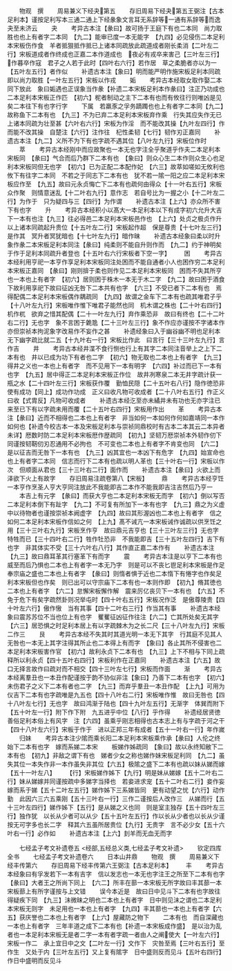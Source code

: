 <!-- { "loadSidebar": true } -->
　　物观　撰
　　周易兼义下经夬第五
　　存旧周易下经夬第五王弼注【古本足利本】谨按足利写本三通二通上下经彖象文言耳无系辞等一通有系辞等而逸夬至未济云
　　夬
　　考异古本注【彖曰】故可扬于王庭下有也二本同　尚力取胜也也上有者字二本同　【九二】能审已度一本无能字　【九四】必见侵伤二本足利本宋板伤作食　羊者抵狠抵作抵已上诸本同疏放此疏道成者刚长柔消【二叶左二行】宋板道成者作终成也正嘉二本作道成也　夜必有戎卒来害己【三叶左三行】作暮卒作寇　君子之人若于此时【四叶右六行】若作居　草之柔脆者亦以为一【五叶左五行】者作似
　　补遗古本注【象曰】明而能严明作施宋板足利本同疏即以尚力取胜【一叶左五行】宋板以作戎
　　姤
　　考异古本经取女取作娶二本同下放此　象曰姤遇也正误象当作彖【补遗二本宋板足利本作彖曰】注正乃功成也二本足利本宋板正作匹　【初六】柅者制动之主下二本有也而有攸往行则唯凶是见矣二本往下有也字行字
　　下属　若羸豕之孚务蹢躅也也上有者字二本同【九二】故称鱼下二本有也　【九三】不为已弃二本足利本宋板弃作乘　行失其应失作无已上诸本同疏为壮至甚【六叶右六行】宋板为作淫　而不能改其操【九叶左四行】作而能不改其操　自楚注【六行】注作往　杞性柔韧【七行】韧作刃正嘉同
　　补遗古本注【九二】义所不为下有也字疏不遇其位【八叶左九行】宋板位作时
　　萃
　　考异古本经刚中而应故聚也一本无也字注全乎聚道乎作夫二本足利本宋板同　【彖曰】气合而后乃群下二本有也　【象曰】则众心生二本作则众生心也足利本宋板同但无也字　【初六】已为正配二本配作妃　【六三】故萃如嗟如无攸利也攸下有往字二本同　不若之于同志下二本有也　犹不若一隂一阳之应二本足利本宋板应作至　【九五】故曰元永贞悔亡下二本有也疏何由得众【十一叶右五行】宋板众作聚　则情意迷乱【十二叶右九行】意作志　若自号比为一握之小【十二叶左二行】为作于　只为疑四与三【四行】为作谓
　　补遗古本注【上六】亦众所不害下有也字
　　升
　　考异古本经积小以髙大一本足利本以下有成字初六允升大吉下一本有也注【九三】往必得邑二本足利本宋板邑作也　【上六】处贞之极贞作升以上诸本同疏起升贵位【十五叶左二行】宋板起作超　保是尊贵【十七叶左三行】是作其　冥升者冥犹暗也【十七叶左九行】暗作昧
　　补遗古本经象曰柔以时升象作彖二本宋板足利本同注【彖曰】纯柔则不能自升则作而　【九二】约于神明矣于作于足利本同疏升者登也【十五叶右六行宋板者下空一字】
　　困
　　考异古本经利用亨祀一本亨作享足利本宋板同注处困而不能自通者小人也困作穷二本足利本宋板正嘉同　【彖曰】刚则揜于柔也则作见二本足利本宋板同　困而不失其所亨也一本也上有者字　【初六】居则困于株木一本无于木二字　【九二】故曰困于酒食下故利用享祀下故曰征凶无咎下二本共有也字　【六三】不受已者下二本有也　焉得配偶二本足利本宋板偶作耦疏同　【九四】故谓之金车下二本有也疏其唯君子乎【十八叶左九行】宋板唯作惟下唯君子能然也同　机木谓之株也【二十叶右四行】机作杌　欲弃之惜其配偶【二十一叶左九行】弃作乘恐非　故曰有终也【二十二叶右二行】无也字　象不言困于臲卼【二十三叶左三行】象不作应亦谨按不字诸本作亦但崇祯本拘泥象字改易作不妄作之甚
　　补遗经象曰入于幽谷幽不明也足利本无下幽字疏比就二五【十九叶右一行】宋板比作此　曰言行【三十三叶左九行】言作吉
　　井
　　考异古本经井渫不食行恻也行上有其字二本同注音举上之上下二本有也　井以已成为功下有者也二字　【初六】物无取也二本也上有者字　【九三】得井之义也一本也上有者字　而不见用下一本有明字　【六四】补过而已下一本有也字　【九五】居中得正二本足利本宋板正作位　故井冽寒泉二本无井字疏计获一瓶之水【二十四叶左三行】宋板获作覆　勤恤民隠【二十五叶右八行】隐作徳恐非　使有成功【同上】成功作功成　正义曰收凡物可收成者【二十八叶右五行】作正义曰收【式胄反】凡物可收成者
　　补遗古本经汔至亦未繘井未有功也无亦字注已来至已下有以字疏未用而覆【二十五叶右四行】宋板用作出
　　革
　　考异古本注【彖曰】近而不相得也二本也上有者字　非当如何一本如何作何如嘉靖同一本作如何也【补遗今校古本一本及宋板足利本与崇祯同鼎校时有古本二本其云二本异者未详】厯数时防二本足利本宋板厯作歴疏同　【初九】坚韧万厯崇祯本外韧作仞下同谨按韧靭仞刃忍通用不必拘也　不可变也二本也上有者字不肯变也同　【六二】是以征吉而无咎下一本有也　【九三】凶其宜也一本凶下有危字　【九四】始宣命也也上有者字二本同　信志而行下二本有也疏以明人革也【三十叶右一行】宋板以作次　但顺面从君也【三十三叶右二行】面作而
　　补遗古本注【彖曰】火欲上而泽欲下火上有故字
　　存旧周易注疏卷第八【宋板】
　　鼎
　　考异古本经亨饪一本亨作烹圣人亨大亨同注放此不我能即吉二本作不能我即吉注吉然后乃亨一
　　本吉上有元字　【彖曰】而获大亨也二本足利本宋板无而字　【初六】倒以写否二本足利本倒下有趾字　【九二】不可复有所加下一本有也字　【九三】鼎之为义虚中以待物者也谨按崇祯本阙虚字　【九四】故曰其形渥凶也二本也上有者字　信之如何二本足利本宋板作信如之何　【上九】髙不诫亢一本宋板诫作诚疏以供烹饪之用【三十三叶右九行】宋板烹作亨　故曰鼎元吉亨也【三十三叶左三行】无也字　特牲而已【三十四叶右二行】牲作牡恐非　不我能即吉【三十五叶左四行】吉下有也字　非其体实不受【三十六叶右八行】其作直正嘉二本作有
　　补遗古本注【九三】故曰鼎耳革其行塞革下有而字
　　震
　　考异古本注是以亨下二本有也　威至而后乃惧也二本也上有者字一本无乃字　则是可以不丧匕鬯足利本宋板是作足　奉宗庙之盛也二本也上有者字　【彖曰】则惰者惧于近也二本惰下有惓字也作矣足利本宋板但也作矣　则已出可以守宗庙下二本有也一本则作即　【初九】脩其徳也二本也上有者字　【六二】怠懈宋板懈作解　震来厉亿丧贝下一本有也　【六五】不免于危下有矣字疏然卦则况举屯时【四十叶右五行】宋板况作泛　是傲尊陵贵【四十叶左六行】傲作慠　当有其事【四十二叶右三行】作当其有事
　　补遗古本经象曰震苏苏位不当也位上有也字　矍矍征凶征作往注【六二】亡其所处矣无其字　【六三】居恐惧之时足利本居上有以字疏棘木为之长二尺【三十八叶左九行】宋板二作三
　　艮
　　考异古本经不失其时其道光明一本无下其字　行其庭不见其人无咎也一本无上其字注得其所止也二本得上有而字　【象曰】各止其所不侵害也二本足利本宋板害作官　【初六】故利永贞下二本有也　【九三】上下不相与下同上疏释所以利永贞【四十五叶右四行】宋板利作在正嘉同
　　补遗古本注【六五】故口无择言故作曰疏对而不相交【四十三叶左七行】宋板而作面
　　渐
　　考异古本经离羣丑也一本丑作配谨按于韵不协似非注【象曰】乃善下二本有也字　【初六】未伤君子之义下二本有者也二字　【九三】而弃乎羣丑一本丑作配　【上九】可用为仪吉下二本有也字疏唯是九五也【四十八叶右二行】宋板唯作惟　故曰无咎也【四十八叶左七行】无也字　故曰鸿渐于陆也【四十九叶左五行】无渐字　体巽而附下【五十叶左一行】附下作下附　九五进乎中位【八行】乎作得
　　补遗经居贤徳善俗足利本俗上有风字　注【六四】虽乘乎刚志相得也古本志上有与字疏于河之干【四十八叶左六行】宋板于作于　进以正邦三年有成者【五十一叶右一行】年作嵗
　　归妹
　　考异古本注少隂而乘长阳二本足利本宋板乘作承【彖曰】人伦之终始下二本有也字　嫁而系娣二本宋
　　板娣作姊疏同　【象曰】故以永终知敝下二本有也　【初九】非敌之谓下有也　娣者少女之称也娣作妹宋板足利同　【九二】虽失其位一本失作非一本作虽失非其位【六五】极隂之盛下二本有也疏以妹从娣而嫁【五十一叶左八】
　　【行】宋板娣作姊下【九行】明是妹从娣嫁【五十二叶右二行】妹从娣嫁并同谨按疏中多娣字当择也　若妾进求宠【五十二叶右二行】妾作妄　嫁而系于娣【五十二叶左五行】娣作姊下三系娣皆同　更有动望之忧【六行】动作勤　此因六三六五乘刚【五十三叶右一行】三作二谨按后人改作三　从娣而行【五十三叶左四行】娣作姊下【五行】是从娣之义也同　则是室主独存【五十四叶左三行】独作犹　以长从少者可以从少【五十五叶左五行】作以长从少者也以长从少谨按无可字多也长二字　释其六五虽所居贵位【九行】无贵字　言不必少女【五十六叶右一行】必作如
　　补遗古本注【上六】刲羊而无血无而字











　　七经孟子考文补遗卷五
<经部,五经总义类,七经孟子考文补遗>
　　钦定四库全书
　　七经孟子考文补遗卷六
　　日本山井鼎
　　物观　撰
　　周易兼义下经丰传第六
　　存旧周易下经丰传第六王弼注【古本足利本】
　　丰
　　考异古本经象曰有孚发若下一本有吉字　信以发志也一本无也字注王之所至下二本有也字　【彖曰】大者王之所尚下同上　【六二】所丰在蔀一本宋板无所字故曰丰其蔀一本宋板蔀上有所字谨按与上文错
　　误今本近是　故曰日中见斗下二本有也字故往得疑疾下同　【九三】沬微昧之明也二本也上有者字　日中则见沬之谓也二本足利本宋板无则字　未足用也一本也上有者字　【九四】丰其蔀也一本也上有者字【六五】获庆誉也二本也上有者字　【上六】屋藏防之物下
　　二本有也　而自深藏也一本也上有者字　三年丰道之成下二本有也【补遗一本宋板成作盛】　是以治为乱者也一本足利本宋板无是者二字一本有者字疏一者由人之阐使大【一叶左六行】宋板一作二　承上宜日中之文【二叶左一行】文作下　灾咎至焉【三叶右五行】至作生　又处于内【三叶左五行】又上复有隂字　日中盛则反而见斗【五叶右四行】作日中盛明而反见斗
